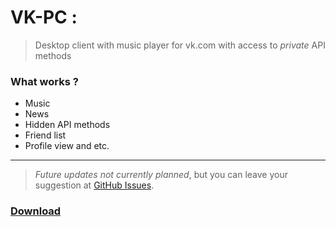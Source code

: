 VK-PC :
======

> Desktop client with music player for vk.com with access to *private* API methods


### What works ?
* Music
* News
* Hidden API methods
* Friend list
* Profile view
and etc.
______
> *Future updates not currently planned*, but you can leave your suggestion at [GitHub Issues](https://github.com/gbowsky/VK-PC/issues).
### [Download](https://github.com/gbowsky/VK-PC/releases)
